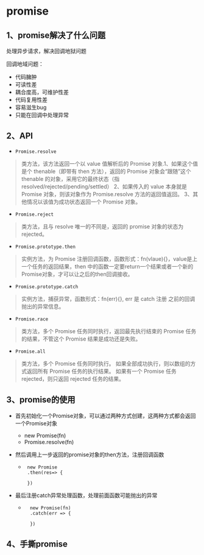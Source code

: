 # promise
## 1、promise解决了什么问题

处理异步请求，解决回调地狱问题

回调地域问题：
* 代码臃肿
* 可读性差
* 耦合度高，可维护性差
* 代码复用性差
* 容易滋生bug
* 只能在回调中处理异常

## 2、API

* `Promise.resolve`

>类方法，该方法返回一个以 value 值解析后的 Promise 对象.1、如果这个值是个 thenable（即带有 then 方法），返回的 Promise 对象会“跟随”这个 thenable 的对象，采用它的最终状态（指 resolved/rejected/pending/settled）
2、如果传入的 value 本身就是 Promise 对象，则该对象作为 Promise.resolve 方法的返回值返回。
3、其他情况以该值为成功状态返回一个 Promise 对象。

* `Promise.reject`

> 类方法，且与 resolve 唯一的不同是，返回的 promise 对象的状态为 rejected。

* `Promise.prototype.then`

> 实例方法，为 Promise 注册回调函数，函数形式：fn(vlaue){}，value是上一个任务的返回结果，then 中的函数一定要return一个结果或者一个新的 Promise对象，才可以让之后的then回调接收。

* `Promise.prototype.catch`

> 实例方法，捕获异常，函数形式：fn(err){}, err 是 catch 注册 之前的回调抛出的异常信息。

* `Promise.race`

> 类方法，多个 Promise 任务同时执行，返回最先执行结束的 Promise 任务的结果，不管这个 Promise 结果是成功还是失败。

* `Promise.all`

> 类方法，多个 Promise 任务同时执行。
如果全部成功执行，则以数组的方式返回所有 Promise 任务的执行结果。 如果有一个 Promise 任务 rejected，则只返回 rejected 任务的结果。

## 3、promise的使用

* 首先初始化一个Promise对象，可以通过两种方式创建，这两种方式都会返回一个Promise对象

    * new Promise(fn)
    * Promise.resolve(fn)

* 然后调用上一步返回的promise对象的then方法，注册回调函数

    *  ```
        new Promise
        .then(res=> {
            
        })
       ```

* 最后注册catch异常处理函数，处理前面函数可能抛出的异常

    * ```
        new Promise(fn)
        .catch(err => {

        })
      ```

## 4、手撕promise